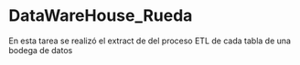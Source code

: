 # DataWareHouse_Rueda

En esta tarea se realizó el extract de  del proceso ETL de cada tabla de una bodega de datos
